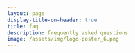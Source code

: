 ```yaml
---
layout: page
display-title-on-header: true
title: faq
description: frequently asked questions
image: /assets/img/logo-poster_6.png
---
```

